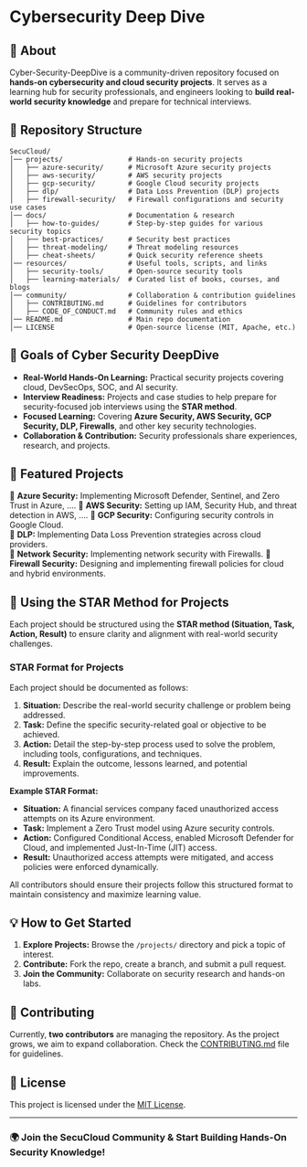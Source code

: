 # Cybersecurity Deep Dive

## 🚀 About
Cyber-Security-DeepDive is a community-driven repository focused on **hands-on cybersecurity and cloud security projects**. It serves as a learning hub for security professionals, and engineers looking to **build real-world security knowledge** and prepare for technical interviews.

## 📁 Repository Structure
```
SecuCloud/
│── projects/                # Hands-on security projects
│   ├── azure-security/      # Microsoft Azure security projects
│   ├── aws-security/        # AWS security projects
│   ├── gcp-security/        # Google Cloud security projects
│   ├── dlp/                 # Data Loss Prevention (DLP) projects
│   ├── firewall-security/   # Firewall configurations and security use cases
│── docs/                    # Documentation & research
│   ├── how-to-guides/       # Step-by-step guides for various security topics
│   ├── best-practices/      # Security best practices
│   ├── threat-modeling/     # Threat modeling resources
│   ├── cheat-sheets/        # Quick security reference sheets
│── resources/               # Useful tools, scripts, and links
│   ├── security-tools/      # Open-source security tools
│   ├── learning-materials/  # Curated list of books, courses, and blogs
│── community/               # Collaboration & contribution guidelines
│   ├── CONTRIBUTING.md      # Guidelines for contributors
│   ├── CODE_OF_CONDUCT.md   # Community rules and ethics
│── README.md                # Main repo documentation
│── LICENSE                  # Open-source license (MIT, Apache, etc.)
```

## 🎯 Goals of Cyber Security DeepDive
- **Real-World Hands-On Learning:** Practical security projects covering cloud, DevSecOps, SOC, and AI security.
- **Interview Readiness:** Projects and case studies to help prepare for security-focused job interviews using the **STAR method**.
- **Focused Learning:** Covering **Azure Security, AWS Security, GCP Security, DLP, Firewalls**, and other key security technologies.
- **Collaboration & Contribution:** Security professionals share experiences, research, and projects.

## 📌 Featured Projects
🔹 **Azure Security:** Implementing Microsoft Defender, Sentinel, and Zero Trust in Azure, .... 
🔹 **AWS Security:** Setting up IAM, Security Hub, and threat detection in AWS, ....
🔹 **GCP Security:** Configuring security controls in Google Cloud.  
🔹 **DLP:** Implementing Data Loss Prevention strategies across cloud providers.  
🔹 **Network Security:** Implementing network security with Firewalls. 
🔹 **Firewall Security:** Designing and implementing firewall policies for cloud and hybrid environments.  

## 📖 Using the STAR Method for Projects
Each project should be structured using the **STAR method (Situation, Task, Action, Result)** to ensure clarity and alignment with real-world security challenges.

### **STAR Format for Projects**
Each project should be documented as follows:
1. **Situation:** Describe the real-world security challenge or problem being addressed.
2. **Task:** Define the specific security-related goal or objective to be achieved.
3. **Action:** Detail the step-by-step process used to solve the problem, including tools, configurations, and techniques.
4. **Result:** Explain the outcome, lessons learned, and potential improvements.

**Example STAR Format:**
- **Situation:** A financial services company faced unauthorized access attempts on its Azure environment.
- **Task:** Implement a Zero Trust model using Azure security controls.
- **Action:** Configured Conditional Access, enabled Microsoft Defender for Cloud, and implemented Just-In-Time (JIT) access.
- **Result:** Unauthorized access attempts were mitigated, and access policies were enforced dynamically.

All contributors should ensure their projects follow this structured format to maintain consistency and maximize learning value.

## 💡 How to Get Started
1. **Explore Projects:** Browse the `/projects/` directory and pick a topic of interest.
2. **Contribute:** Fork the repo, create a branch, and submit a pull request.
3. **Join the Community:** Collaborate on security research and hands-on labs.

## 🤝 Contributing
Currently, **two contributors** are managing the repository. As the project grows, we aim to expand collaboration. Check the [CONTRIBUTING.md](community/CONTRIBUTING.md) file for guidelines.

## 📜 License
This project is licensed under the [MIT License](LICENSE).

---
### 🌍 Join the SecuCloud Community & Start Building Hands-On Security Knowledge!


